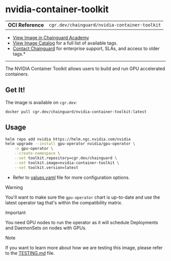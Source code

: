<!--monopod:start-->
# nvidia-container-toolkit
| | |
| - | - |
| **OCI Reference** | `cgr.dev/chainguard/nvidia-container-toolkit` |


* [View Image in Chainguard Academy](https://edu.chainguard.dev/chainguard/chainguard-images/reference/nvidia-container-toolkit/overview/)
* [View Image Catalog](https://console.enforce.dev/images/catalog) for a full list of available tags.
* [Contact Chainguard](https://www.chainguard.dev/chainguard-images) for enterprise support, SLAs, and access to older tags.*

---
<!--monopod:end-->

<!--overview:start-->
The NVIDIA Container Toolkit allows users to build and run GPU accelerated containers.
<!--overview:end-->

<!--getting:start-->
## Get It!
The image is available on `cgr.dev`:

```
docker pull cgr.dev/chainguard/nvidia-container-toolkit:latest
```
<!--getting:end-->

<!--body:start-->

## Usage

```sh
helm repo add nvidia https://helm.ngc.nvidia.com/nvidia
helm upgrade --install gpu-operator nvidia/gpu-operator \
    -n gpu-operator \
    --create-namespace \
    --set toolkit.repository=cgr.dev/chainguard \
    --set toolkit.image=nvidia-container-toolkit \
    --set toolkit.version=latest
```

* Refer to [values.yaml](https://github.com/NVIDIA/gpu-operator/blob/master/deployments/gpu-operator/values.yaml) file for more configuration options.

> [!WARNING]
> You'll want to make sure the `gpu-operator` chart is up-to-date and use the latest operator tag that's within the compatibility matrix.

> [!IMPORTANT]
> You need GPU nodes to run the operator as it will schedule Deployments and DaemonSets on nodes with GPUs.

> [!NOTE]
> If you want to learn more about how we are testing this image, please refer to the [TESTING.md](./TESTING.md) file.

<!--body:end-->
